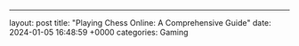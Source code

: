 ---
layout: post
title: "Playing Chess Online: A Comprehensive Guide"
date:   2024-01-05 16:48:59 +0000
categories: Gaming

